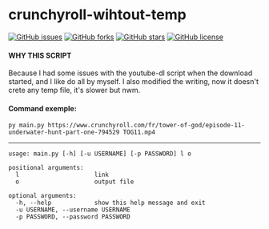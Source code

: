# crunchyroll-wihtout-temp
[![GitHub issues](https://img.shields.io/github/issues/flolep2607/crunchyroll-wihtout-temp)](https://github.com/flolep2607/crunchyroll-wihtout-temp/issues)
[![GitHub forks](https://img.shields.io/github/forks/flolep2607/crunchyroll-wihtout-temp)](https://github.com/flolep2607/crunchyroll-wihtout-temp/network)
[![GitHub stars](https://img.shields.io/github/stars/flolep2607/crunchyroll-wihtout-temp)](https://github.com/flolep2607/crunchyroll-wihtout-temp/stargazers)
[![GitHub license](https://img.shields.io/github/license/flolep2607/crunchyroll-wihtout-temp)](https://github.com/flolep2607/crunchyroll-wihtout-temp)
#### WHY THIS SCRIPT
Because I had some issues with the youtube-dl script when the download started, and I like do all by myself.
I also modified the writing, now it doesn't crete any temp file, it's slower but nwm.

#### Command exemple:
`py main.py https://www.crunchyroll.com/fr/tower-of-god/episode-11-underwater-hunt-part-one-794529 TOG11.mp4`
___
```
usage: main.py [-h] [-u USERNAME] [-p PASSWORD] l o

positional arguments:
  l                     link
  o                     output file

optional arguments:
  -h, --help            show this help message and exit
  -u USERNAME, --username USERNAME
  -p PASSWORD, --password PASSWORD
```
